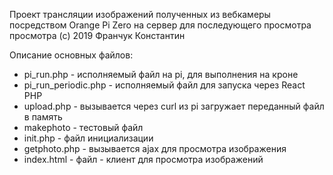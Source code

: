 Проект трансляции изображений полученных из вебкамеры посредством Orange Pi Zero на сервер для последующего просмотра просмотра (с) 2019 Франчук Константин

Описание основных файлов:
* pi_run.php - исполняемый файл на pi, для выполнения на кроне
* pi_run_periodic.php - исполняемый файл для запуска через React PHP
* upload.php - вызывается через curl из pi загружает переданный файл в память
* makephoto - тестовый файл
* init.php - файл инициализации
* getphoto.php - вызывается ajax для просмотра изображения
* index.html - файл - клиент для просмотра изображений